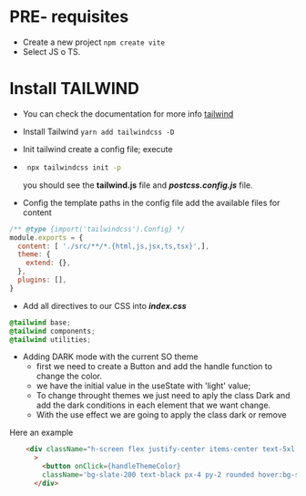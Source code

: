 # PRE- requisites
- Create a new project ```npm create vite```
- Select JS o TS.

# Install TAILWIND
- You can check the documentation for more info [tailwind](https://tailwindcss.com/docs/installation)
- Install Tailwind `yarn add tailwindcss -D`
- Init tailwind create a config file; execute
- 
  ```bash 
   npx tailwindcss init -p 
  ``` 
  
  you should see the **tailwind.js** file and ***postcss.config.js*** file. 
- Config the template paths in the config file
add the available files for content
```javascript
/** @type {import('tailwindcss').Config} */
module.exports = {
  content: [ './src/**/*.{html,js,jsx,ts,tsx}',],
  theme: {
    extend: {},
  },
  plugins: [],
}
```

- Add all directives to our CSS into  ***index.css***

```css
@tailwind base;
@tailwind components;
@tailwind utilities;
```

- Adding DARK mode with the current SO theme
  - first we need to create a Button and add the handle function to change the color.
  - we have the initial value in the useState with 'light' value;
  - To change throught themes we just need to aply the class Dark and add the dark conditions in each element that we want change.
  - With the use effect we are going to apply the class dark or remove

Here an example

```html
    <div className="h-screen flex justify-center items-center text-5xl bg-slate-500 dark:bg-black"
      >
        <button onClick={handleThemeColor} 
        className='bg-slate-200 text-black px-4 py-2 rounded hover:bg-slate-300  dark:bg-slate-600 dark:text-white dark:hover:bg-slate-900'> Change theme</button>
      </div>
```